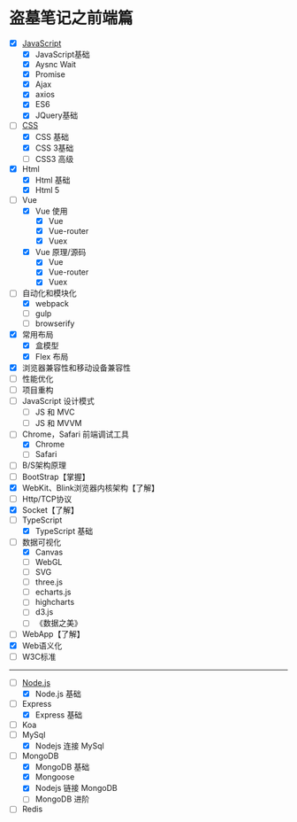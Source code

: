 # 盗墓笔记之前端篇
- [x] [JavaScript](./Javascript/index.md)
	- [x] JavaScript基础
	- [x] Aysnc Wait
	- [x] Promise
	- [x] Ajax
	- [x] axios
	- [x] ES6
	- [x] JQuery基础
- [ ] [CSS](./HTMLandCSS/index.md)
	- [x] CSS 基础
	- [x] CSS 3基础
	- [ ] CSS3 高级
- [x] Html
	- [x] Html 基础
	- [x] Html 5
- [ ] Vue
	- [x] Vue 使用
		- [x] Vue
		- [x] Vue-router
		- [x] Vuex
	- [x] Vue 原理/源码
		- [x] Vue
		- [x] Vue-router
		- [x] Vuex
- [ ] 自动化和模块化
	- [x] webpack
	- [ ] gulp
	- [ ] browserify
- [x] 常用布局
	- [x] 盒模型
	- [x] Flex 布局
- [x] 浏览器兼容性和移动设备兼容性
- [ ] 性能优化
- [ ] 项目重构
- [ ] JavaScript 设计模式
	- [ ] JS 和 MVC
	- [ ] JS 和 MVVM
- [ ] Chrome，Safari 前端调试工具
	- [x] Chrome
	- [ ] Safari
- [ ] B/S架构原理
- [ ] BootStrap【掌握】
- [x] WebKit、Blink浏览器内核架构【了解】
- [ ] Http/TCP协议
- [x] Socket【了解】
- [ ] TypeScript
	- [x] TypeScript 基础
- [ ] 数据可视化
	- [x] Canvas
	- [ ] WebGL
	- [ ] SVG
	- [ ] three.js
	- [ ] echarts.js
	- [ ] highcharts
	- [ ] d3.js
	- [ ] 《数据之美》
- [ ] WebApp【了解】
- [x] Web语义化
- [ ] W3C标准
---
- [ ] [Node.js](./nodejs/index.md)
    - [x] Node.js 基础
- [ ] Express
    - [x] Express 基础
- [ ] Koa
- [ ] MySql
	- [x] Nodejs 连接 MySql
- [ ] MongoDB
	- [x] MongoDB 基础
	- [x] Mongoose
	- [x] Nodejs 链接 MongoDB
	- [ ] MongoDB 进阶
- [ ] Redis
